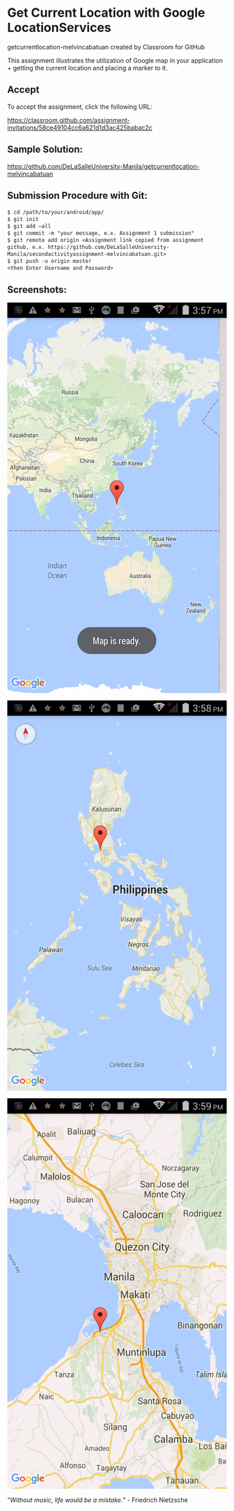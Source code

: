 # Get Current Location with Google LocationServices

getcurrentlocation-melvincabatuan created by Classroom for GitHub

This assignment illustrates the utilization of Google map in your application + getting the current location and placing a marker to it. 

## Accept

To accept the assignment, click the following URL:

https://classroom.github.com/assignment-invitations/58ce49104cc6a621d1d3ac425babac2c

## Sample Solution:

https://github.com/DeLaSalleUniversity-Manila/getcurrentlocation-melvincabatuan

## Submission Procedure with Git: 

```shell
$ cd /path/to/your/android/app/
$ git init
$ git add –all
$ git commit -m "your message, e.x. Assignment 1 submission"
$ git remote add origin <Assignment link copied from assignment github, e.x. https://github.com/DeLaSalleUniversity-Manila/secondactivityassignment-melvincabatuan.git>
$ git push -u origin master
<then Enter Username and Password>
```


## Screenshots:

![alt tag](https://github.com/DeLaSalleUniversity-Manila/getcurrentlocation-melvincabatuan/blob/master/device-2015-11-02-155810.png)

![alt tag](https://github.com/DeLaSalleUniversity-Manila/getcurrentlocation-melvincabatuan/blob/master/device-2015-11-02-155856.png)

![alt tag](https://github.com/DeLaSalleUniversity-Manila/getcurrentlocation-melvincabatuan/blob/master/device-2015-11-02-160013.png)

"*Without music, life would be a mistake.*" - Friedrich Nietzsche

